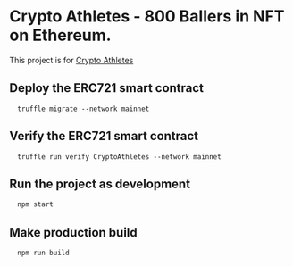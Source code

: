 # Crypto Athletes - 800 Ballers in NFT on Ethereum.

This project is for [Crypto Athletes](https://realcryptoathletes.com)

## Deploy the ERC721 smart contract

```solidity
  truffle migrate --network mainnet
```

## Verify the ERC721 smart contract

```solidity
  truffle run verify CryptoAthletes --network mainnet
```

## Run the project as development

```javascript
  npm start
```

## Make production build

```javascript
  npm run build
```
